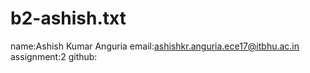 # b2-ashish.txt
name:Ashish Kumar Anguria
email:ashishkr.anguria.ece17@itbhu.ac.in
assignment:2
github:
